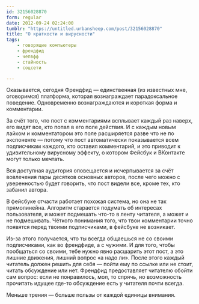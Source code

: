 ```yaml
---
id: 32156028870
form: regular
date: 2012-09-24 02:24:00
tumblr: "https://untitled.urbansheep.com/post/32156028870"
title: "О краткости и вирусности"
tags:
    - говорящие компьютеры
    - френдфид
    - чепвфф
    - стайность
    - соцсети

---
```


<p>Оказывается, сегодня Френдфид — единственная (из известных мне, оговоримся) платформа, которая вознаграждает парадоксальное поведение. Одновременно вознаграждаются и короткая форма и комментарии.</p>

<p>За счёт того, что пост с комментариями всплывает каждый раз наверх, его видят все, кто попал в его поле действия. И с каждым новым лайком и комментатором это поле расширяется разве что не по экспоненте — потому что пост автоматически показывается всем подписчикам каждого, кто оставил комментарий, и это приводит к удивительному вирусному эффекту, о котором Фейсбук и ВКонтакте могут только мечтать.</p>

<p>Вся доступная аудитория оповещается и исчерпывается за счёт вовлечения пары десятков основных авторов, после чего можно с уверенностью будет говорить, что пост видели все, кроме тех, кто забанил автора.</p>

<p>В фейсбуке отчасти работает похожая система, но она не так прямолинейна. Алгоритм старается подумать об интересах пользователя, и может подмешать что-то в ленту читателя, а может и не подмешивать. Чёткого понимания того, что твои комментарии точно появятся перед твоими подписчиками, в фейсбуке не возникает.</p>

<p>Из-за этого получается, что ты всегда общаешься не со своими подписчиками, как во френдфиде, а с чужими. И для того, чтобы пообщаться со своими, тебе нужно явно расшарить этот пост, а это лишние движения, лишний вопрос «а надо ли». После этого каждый читатель должен решить для себя — пойти ему по ссылке или не стоит, читать обсуждение или нет. Френдфид предоставляет читателю обойти сам вопрос: если не понравилось, мол, то спрячь, но возможность прочитать идущее где-то обсуждение есть у читателя почти всегда.</p>

<p>Меньше трения — больше пользы от каждой единицы внимания.</p>

